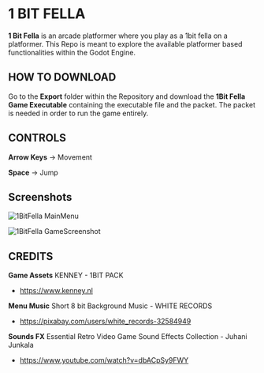 # 1 BIT FELLA
**1 Bit Fella** is an arcade platformer where you play as a 1bit fella on a platformer. This Repo is meant to explore the available platformer based functionalities within the Godot Engine.

## HOW TO DOWNLOAD
Go to the **Export** folder within the Repository and download the **1Bit Fella Game Executable** containing the executable file and the packet. 
The packet is needed in order to run the game entirely.

## CONTROLS
**Arrow Keys** -> Movement

**Space** -> Jump

## Screenshots
![1BitFella MainMenu](https://github.com/Kapioga/1BitFella/assets/77947921/ac3b6180-16ed-4b8f-b51a-ae6f8f17853e)

![1BitFella GameScreenshot](https://github.com/Kapioga/1BitFella/assets/77947921/f9a69421-1879-4f00-aadf-b40d1b8d16af)

## CREDITS
**Game Assets**
KENNEY - 1BIT PACK
- https://www.kenney.nl

**Menu Music**
Short 8 bit Background Music - WHITE RECORDS
- https://pixabay.com/users/white_records-32584949

**Sounds FX**
Essential Retro Video Game Sound Effects Collection - Juhani Junkala
- https://www.youtube.com/watch?v=dbACpSy9FWY
